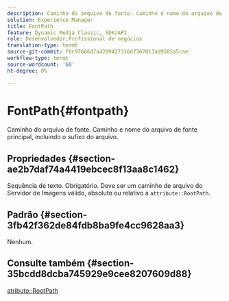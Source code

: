 ```yaml
---
description: Caminho do arquivo de fonte. Caminho e nome do arquivo de fonte principal, incluindo o sufixo do arquivo.
solution: Experience Manager
title: FontPath
feature: Dynamic Media Classic, SDK/API
role: Desenvolvedor,Profissional de negócios
translation-type: tm+mt
source-git-commit: f6c97606d7a4209427316d7367013ad9585a5cae
workflow-type: tm+mt
source-wordcount: '60'
ht-degree: 0%

---
```



# FontPath{#fontpath}

Caminho do arquivo de fonte. Caminho e nome do arquivo de fonte principal, incluindo o sufixo do arquivo.

## Propriedades {#section-ae2b7daf74a4419ebcec8f13aa8c1462}

Sequência de texto. Obrigatório. Deve ser um caminho de arquivo do Servidor de Imagens válido, absoluto ou relativo a `attribute::RootPath`.

## Padrão {#section-3fb42f362de84fdb8ba9fe4cc9628aa3}

Nenhum.

## Consulte também {#section-35bcdd8dcba745929e9cee8207609d88}

[atributo::RootPath](/help/aem-is-ir-api/is-api/image-catalog/image-serving-api-ref/c-image-catalog-reference/c-attributes-reference/r-rootpath.md)
